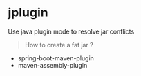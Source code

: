 # jplugin

Use java plugin mode to resolve jar conflicts

> How to create a fat jar ?
- spring-boot-maven-plugin
- maven-assembly-plugin